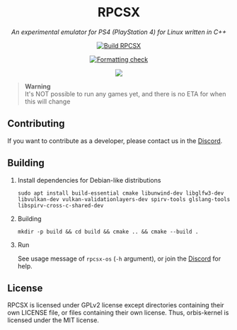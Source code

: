 <div align="center">
   
# RPCSX
*An experimental emulator for PS4 (PlayStation 4) for Linux written in C++*

[![Build RPCSX](../../../actions/workflows/rpcsx.yml/badge.svg)](../../../actions/workflows/rpcsx.yml)

[![Formatting check](../../../actions/workflows/format.yml/badge.svg)](../../../actions/workflows/format.yml)

[![](https://img.shields.io/discord/252023769500090368?color=5865F2&logo=discord&logoColor=white)](https://discord.gg/t6dzA4wUdG)

</div>

> **Warning** <br/>
> It's NOT possible to run any games yet, and there is no ETA for when this will change


## Contributing

If you want to contribute as a developer, please contact us in the [Discord](https://discord.gg/t6dzA4wUdG).

## Building

1. Install dependencies for Debian-like distributions
   
   `sudo apt install build-essential cmake libunwind-dev libglfw3-dev libvulkan-dev vulkan-validationlayers-dev spirv-tools glslang-tools libspirv-cross-c-shared-dev`
2. Building
   
   `mkdir -p build && cd build && cmake .. && cmake --build .`

4. Run
   
   See usage message of `rpcsx-os` (`-h` argument), or join the [Discord](https://discord.gg/t6dzA4wUdG) for help.

## License

RPCSX is licensed under GPLv2 license except directories containing their own LICENSE file, or files containing their own license.
Thus, orbis-kernel is licensed under the MIT license.
